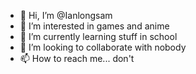 - 👋 Hi, I’m @Ianlongsam  
- 👀 I’m interested in games and anime
- 🌱 I’m currently learning stuff in school
- 💞️ I’m looking to collaborate with nobody 
- 📫 How to reach me... don't

<!---
Ianlongsam/Ianlongsam is a ✨ special ✨ repository because its `README.md` (this file) appears on your GitHub profile.
You can click the Preview link to take a look at your changes.
--->
